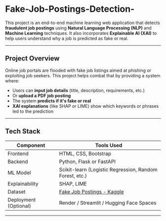 # Fake-Job-Postings-Detection-


This project is an end-to-end machine learning web application that detects **fraudulent job postings** using **Natural Language Processing (NLP)** and **Machine Learning** techniques. It also incorporates **Explainable AI (XAI)** to help users understand why a job is predicted as fake or real.

---

##  Project Overview

Online job portals are flooded with fake job listings aimed at phishing or exploiting job seekers. This project helps combat that by providing a system where:

- Users can **input job details** (title, description, requirements, etc.)
- Or **upload a PDF job posting**
- The system **predicts if it's fake or real**
- **XAI explanations** (like SHAP or LIME) show which keywords or phrases led to the prediction

---

##  Tech Stack

| Component       | Tools Used                          |
|----------------|--------------------------------------|
|  Frontend     | HTML, CSS, Bootstrap                 |
|  Backend      | Python, Flask or FastAPI             |
|  ML Model     | Scikit-learn (Logistic Regression, Random Forest, etc.) |
|  Explainability | SHAP, LIME                        |
|  Dataset      | [Fake Job Postings - Kaggle](https://www.kaggle.com/datasets/shivamb/real-or-fake-fake-jobposting-prediction) |
|  Deployment (Optional) | Render / Streamlit / Hugging Face Spaces |

---


